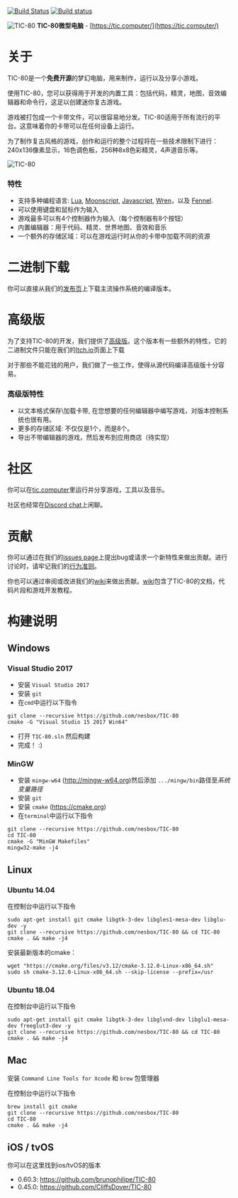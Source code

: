 [![Build Status](https://travis-ci.org/nesbox/TIC-80.svg?branch=master)](https://travis-ci.org/nesbox/TIC-80)
[![Build status](https://ci.appveyor.com/api/projects/status/1pflw77cjd8mqggb/branch/master?svg=true)](https://ci.appveyor.com/project/nesbox/tic-80)

![TIC-80](https://tic.computer/img/logo64.png)
**TIC-80微型电脑** - [https://tic.computer/](https://tic.computer/)

# 关于
TIC-80是一个**免费开源**的梦幻电脑，用来制作，运行以及分享小游戏。

使用TIC-80，您可以获得用于开发的内置工具：包括代码，精灵，地图，音效编辑器和命令行，这足以创建迷你复古游戏。

游戏被打包成一个卡带文件，可以很容易地分发。TIC-80适用于所有流行的平台。这意味着你的卡带可以在任何设备上运行。

为了制作复古风格的游戏，创作和运行的整个过程将在一些技术限制下进行：240x136像素显示，16色调色板，256种8x8色彩精灵，4声道音乐等。

![TIC-80](https://user-images.githubusercontent.com/1101448/29687467-3ddc432e-8925-11e7-8156-5cec3700cc04.gif)

### 特性
- 支持多种编程语言: [Lua](https://www.lua.org),
  [Moonscript](https://moonscript.org),
  [Javascript](https://developer.mozilla.org/en-US/docs/Web/JavaScript),
  [Wren](http://wren.io/)，以及 [Fennel](https://fennel-lang.org).
- 可以使用键盘和鼠标作为输入
- 游戏最多可以有4个控制器作为输入（每个控制器有8个按钮）
- 内置编辑器：用于代码、精灵、世界地图、音效和音乐
- 一个额外的存储区域：可以在游戏运行时从你的卡带中加载不同的资源

# 二进制下载
你可以直接从我们的[发布页](https://github.com/nesbox/TIC-80/releases)上下载主流操作系统的编译版本。

# 高级版
为了支持TIC-80的开发，我们提供了[高级版](https://nesbox.itch.io/tic)。这个版本有一些额外的特性，它的二进制文件只能在我们的[Itch.io](https://nesbox.itch.io/tic)页面上下载

对于那些不能花钱的用户，我们做了一些工作，使得从源代码编译高级版十分容易。

### 高级版特性

- 以文本格式保存\加载卡带, 在您想要的任何编辑器中编写游戏，对版本控制系统也很有用。
- 更多的存储区域: 不仅仅是1个，而是8个。
- 导出不带编辑器的游戏，然后发布到应用商店（待实现）

# 社区
你可以在[tic.computer](https://tic.computer/play)里运行并分享游戏，工具以及音乐。

社区也经常在[Discord chat](https://discord.gg/DkD73dP)上闲聊。

# 贡献
你可以通过在我们的[issues page](https://github.com/nesbox/tic.computer/issues)上提出bug或请求一个新特性来做出贡献。进行讨论时，请牢记我们的[行为准则](https://github.com/nesbox/TIC-80/blob/master/CODE_OF_CONDUCT.md)。

你也可以通过审阅或改进我们的[wiki](https://github.com/nesbox/tic.computer/wiki)来做出贡献。[wiki](https://github.com/nesbox/tic.computer/wiki)包含了TIC-80的文档，代码片段和游戏开发教程。

# 构建说明

## Windows
### Visual Studio 2017
- 安装 `Visual Studio 2017`
- 安装 `git`
- 在`cmd`中运行以下指令
```
git clone --recursive https://github.com/nesbox/TIC-80
cmake -G "Visual Studio 15 2017 Win64"
```
- 打开 `TIC-80.sln` 然后构建
- 完成！ :)

### MinGW
- 安装 `mingw-w64` (http://mingw-w64.org)然后添加 `.../mingw/bin`路径至*系统变量路径*
- 安装 `git`
- 安装 `cmake` (https://cmake.org)
- 在`terminal`中运行以下指令
```
git clone --recursive https://github.com/nesbox/TIC-80
cd TIC-80
cmake -G "MinGW Makefiles"
mingw32-make -j4
```

## Linux 
### Ubuntu 14.04
在控制台中运行以下指令
```
sudo apt-get install git cmake libgtk-3-dev libgles1-mesa-dev libglu-dev -y
git clone --recursive https://github.com/nesbox/TIC-80 && cd TIC-80
cmake . && make -j4
```

安装最新版本的cmake：
```
wget "https://cmake.org/files/v3.12/cmake-3.12.0-Linux-x86_64.sh"
sudo sh cmake-3.12.0-Linux-x86_64.sh --skip-license --prefix=/usr
```

### Ubuntu 18.04

在控制台中运行以下指令
```
sudo apt-get install git cmake libgtk-3-dev libglvnd-dev libglu1-mesa-dev freeglut3-dev -y
git clone --recursive https://github.com/nesbox/TIC-80 && cd TIC-80
cmake . && make -j4
```

## Mac
安装 `Command Line Tools for Xcode` 和 `brew` 包管理器

在控制台中运行以下指令
```
brew install git cmake
git clone --recursive https://github.com/nesbox/TIC-80
cd TIC-80
cmake . && make -j4
```

## iOS / tvOS
你可以在这里找到ios/tvOS的版本
- 0.60.3: https://github.com/brunophilipe/TIC-80
- 0.45.0: https://github.com/CliffsDover/TIC-80
